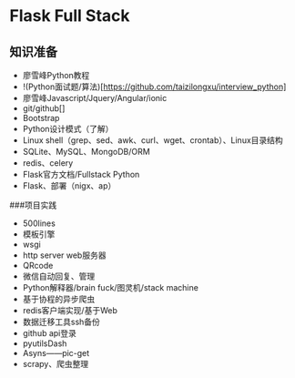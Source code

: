 # Flask Full Stack

## 知识准备

+ 廖雪峰Python教程
+ !(Python面试题/算法)[https://github.com/taizilongxu/interview_python]
+ 廖雪峰Javascript/Jquery/Angular/ionic
+ git/github[]
+ Bootstrap
+ Python设计模式（了解）
+ Linux shell（grep、sed、awk、curl、wget、crontab）、Linux目录结构
+ SQLite、MySQL、MongoDB/ORM
+ redis、celery
+ Flask官方文档/Fullstack Python
+ Flask、部署（nigx、ap）




###项目实践

+ 500lines
+ 模板引擎
+ wsgi
+ http server web服务器
+ QRcode
+ 微信自动回复、管理
+ Python解释器/brain fuck/图灵机/stack machine
+ 基于协程的异步爬虫
+ redis客户端实现/基于Web
+ 数据迁移工具ssh备份
+ github api登录
+ pyutilsDash
+ Asyns——pic-get
+ scrapy、爬虫整理


